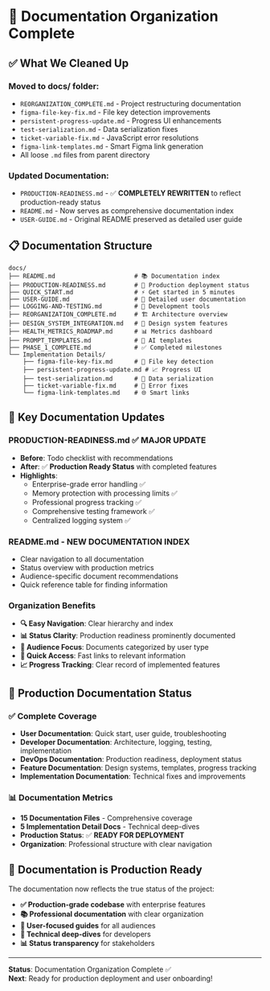 # 📁 Documentation Organization Complete

## ✅ **What We Cleaned Up**

### **Moved to docs/ folder:**
- `REORGANIZATION_COMPLETE.md` - Project restructuring documentation
- `figma-file-key-fix.md` - File key detection improvements  
- `persistent-progress-update.md` - Progress UI enhancements
- `test-serialization.md` - Data serialization fixes
- `ticket-variable-fix.md` - JavaScript error resolutions
- `figma-link-templates.md` - Smart Figma link generation
- All loose `.md` files from parent directory

### **Updated Documentation:**
- `PRODUCTION-READINESS.md` - ✅ **COMPLETELY REWRITTEN** to reflect production-ready status
- `README.md` - Now serves as comprehensive documentation index
- `USER-GUIDE.md` - Original README preserved as detailed user guide

## 📋 **Documentation Structure**

```
docs/
├── README.md                      # 📚 Documentation index
├── PRODUCTION-READINESS.md        # 🚀 Production deployment status
├── QUICK_START.md                 # ⚡ Get started in 5 minutes
├── USER-GUIDE.md                  # 📖 Detailed user documentation
├── LOGGING-AND-TESTING.md         # 🧪 Development tools
├── REORGANIZATION_COMPLETE.md     # 🏗️ Architecture overview
├── DESIGN_SYSTEM_INTEGRATION.md   # 🎨 Design system features
├── HEALTH_METRICS_ROADMAP.md      # 📊 Metrics dashboard
├── PROMPT_TEMPLATES.md            # 🤖 AI templates
├── PHASE_1_COMPLETE.md            # ✅ Completed milestones
└── Implementation Details/
    ├── figma-file-key-fix.md      # 🔗 File key detection
    ├── persistent-progress-update.md # 📈 Progress UI
    ├── test-serialization.md      # 🔧 Data serialization
    ├── ticket-variable-fix.md     # 🐛 Error fixes
    └── figma-link-templates.md    # 🌐 Smart links
```

## 🎯 **Key Documentation Updates**

### **PRODUCTION-READINESS.md** ✅ **MAJOR UPDATE**
- **Before**: Todo checklist with recommendations
- **After**: ✅ **Production Ready Status** with completed features
- **Highlights**: 
  - Enterprise-grade error handling ✅
  - Memory protection with processing limits ✅
  - Professional progress tracking ✅
  - Comprehensive testing framework ✅
  - Centralized logging system ✅

### **README.md** - **NEW DOCUMENTATION INDEX**
- Clear navigation to all documentation
- Status overview with production metrics
- Audience-specific document recommendations
- Quick reference table for finding information

### **Organization Benefits**
- **🔍 Easy Navigation**: Clear hierarchy and index
- **📊 Status Clarity**: Production readiness prominently documented
- **👥 Audience Focus**: Documents categorized by user type
- **🎯 Quick Access**: Fast links to relevant information
- **📈 Progress Tracking**: Clear record of implemented features

## 🚀 **Production Documentation Status**

### ✅ **Complete Coverage**
- **User Documentation**: Quick start, user guide, troubleshooting
- **Developer Documentation**: Architecture, logging, testing, implementation
- **DevOps Documentation**: Production readiness, deployment status
- **Feature Documentation**: Design systems, templates, progress tracking
- **Implementation Documentation**: Technical fixes and improvements

### 📊 **Documentation Metrics**
- **15 Documentation Files** - Comprehensive coverage
- **5 Implementation Detail Docs** - Technical deep-dives
- **Production Status**: ✅ **READY FOR DEPLOYMENT**
- **Organization**: Professional structure with clear navigation

## 🎉 **Documentation is Production Ready**

The documentation now reflects the true status of the project:
- **✅ Production-grade codebase** with enterprise features
- **📚 Professional documentation** with clear organization  
- **🎯 User-focused guides** for all audiences
- **🔧 Technical deep-dives** for developers
- **📊 Status transparency** for stakeholders

---

**Status**: Documentation Organization Complete ✅  
**Next**: Ready for production deployment and user onboarding!